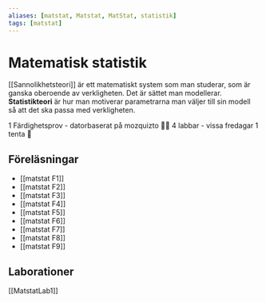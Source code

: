 ```yaml
---
aliases: [matstat, Matstat, MatStat, statistik]
tags: [matstat]
---
```

# Matematisk statistik

[[Sannolikhetsteori]] är ett matematiskt system som man studerar, som är ganska oberoende av verkligheten. Det är sättet man modellerar. **Statistikteori** är hur man motiverar parametrarna man väljer till sin modell så att det ska passa med verkligheten.

1 Färdighetsprov - datorbaserat på mozquizto 🤡🤡 
4 labbar - vissa fredagar 
1 tenta 🤰

## Föreläsningar 
- [[matstat F1]]
- [[matstat F2]]
- [[matstat F3]]
- [[matstat F4]]
- [[matstat F5]]
- [[matstat F6]]
- [[matstat F7]]
- [[matstat F8]]
- [[matstat F9]]

## Laborationer
[[MatstatLab1]]